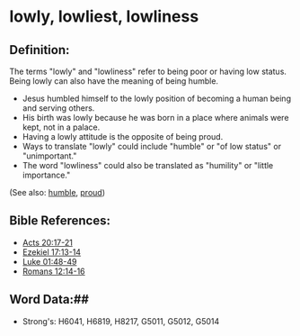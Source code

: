 # lowly, lowliest, lowliness #

## Definition: ##

The terms "lowly" and "lowliness" refer to being poor or having low status. Being lowly can also have the meaning of being humble.

* Jesus humbled himself to the lowly position of becoming a human being and serving others.
* His birth was lowly because he was born in a place where animals were kept, not in a palace.
* Having a lowly attitude is the opposite of being proud.
* Ways to translate "lowly" could include "humble" or "of low status" or "unimportant."
* The word "lowliness" could also be translated as "humility" or "little importance."

(See also: [humble](../kt/humble.md), [proud](proud.md))

## Bible References: ##

* [Acts 20:17-21](rc://en/tn/help/act/20/17)
* [Ezekiel 17:13-14](rc://en/tn/help/ezk/17/13)
* [Luke 01:48-49](rc://en/tn/help/luk/01/48)
* [Romans 12:14-16](rc://en/tn/help/rom/12/14)

## Word Data:##

* Strong's: H6041, H6819, H8217, G5011, G5012, G5014

